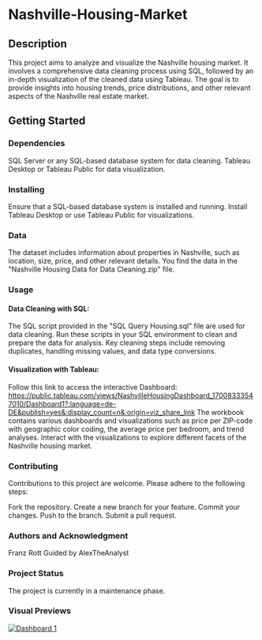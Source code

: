 # Nashville-Housing-Market

## Description
This project aims to analyze and visualize the Nashville housing market. It involves a comprehensive data cleaning process using SQL, followed by an in-depth visualization of the cleaned data using Tableau. The goal is to provide insights into housing trends, price distributions, and other relevant aspects of the Nashville real estate market.

## Getting Started
### Dependencies
SQL Server or any SQL-based database system for data cleaning.
Tableau Desktop or Tableau Public for data visualization.

### Installing
Ensure that a SQL-based database system is installed and running.
Install Tableau Desktop or use Tableau Public for visualizations.

### Data
The dataset includes information about properties in Nashville, such as location, size, price, and other relevant details. You find the data in the "Nashville Housing Data for Data Cleaning.zip" file.

### Usage
#### Data Cleaning with SQL:
The SQL script provided in the "SQL Query Housing.sql" file are used for data cleaning.
Run these scripts in your SQL environment to clean and prepare the data for analysis.
Key cleaning steps include removing duplicates, handling missing values, and data type conversions.

#### Visualization with Tableau:
Follow this link to access the interactive Dashboard: https://public.tableau.com/views/NashvilleHousingDashboard_17008333547010/Dashboard1?:language=de-DE&publish=yes&:display_count=n&:origin=viz_share_link
The workbook contains various dashboards and visualizations such as price per ZIP-code with geographic color coding, the average price per bedroom, and trend analyses.
Interact with the visualizations to explore different facets of the Nashville housing market.

### Contributing
Contributions to this project are welcome. Please adhere to the following steps:

Fork the repository.
Create a new branch for your feature.
Commit your changes.
Push to the branch.
Submit a pull request.

### Authors and Acknowledgment
Franz Rott
Guided by AlexTheAnalyst

### Project Status
The project is currently in a maintenance phase.

### Visual Previews

<div class='tableauPlaceholder' id='viz1700833965304' style='position: relative'><noscript><a href='#'><img alt='Dashboard 1 ' src='https:&#47;&#47;public.tableau.com&#47;static&#47;images&#47;Na&#47;NashvilleHousingDashboard_17008333547010&#47;Dashboard1&#47;1_rss.png' style='border: none' /></a></noscript><object class='tableauViz'  style='display:none;'><param name='host_url' value='https%3A%2F%2Fpublic.tableau.com%2F' /> <param name='embed_code_version' value='3' /> <param name='site_root' value='' /><param name='name' value='NashvilleHousingDashboard_17008333547010&#47;Dashboard1' /><param name='tabs' value='no' /><param name='toolbar' value='yes' /><param name='static_image' value='https:&#47;&#47;public.tableau.com&#47;static&#47;images&#47;Na&#47;NashvilleHousingDashboard_17008333547010&#47;Dashboard1&#47;1.png' /> <param name='animate_transition' value='yes' /><param name='display_static_image' value='yes' /><param name='display_spinner' value='yes' /><param name='display_overlay' value='yes' /><param name='display_count' value='yes' /><param name='language' value='de-DE' /><param name='filter' value='publish=yes' /></object></div>                
